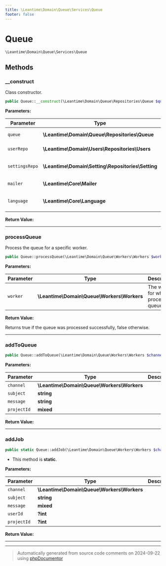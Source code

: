 ```yaml
---
title: \Leantime\Domain\Queue\Services\Queue
footer: false
---
```


# Queue




`\Leantime\Domain\Queue\Services\Queue`




## Methods

### __construct

Class constructor.

```php
public Queue::__construct(\Leantime\Domain\Queue\Repositories\Queue $queue, \Leantime\Domain\Users\Repositories\Users $userRepo, \Leantime\Domain\Setting\Repositories\Setting $settingsRepo, \Leantime\Core\Mailer $mailer, \Leantime\Core\Language $language): mixed
```








**Parameters:**

| Parameter | Type | Description |
|-----------|------|-------------|
| `queue` | **\Leantime\Domain\Queue\Repositories\Queue** | The queue repository. |
| `userRepo` | **\Leantime\Domain\Users\Repositories\Users** | The user repository. |
| `settingsRepo` | **\Leantime\Domain\Setting\Repositories\Setting** | The settings repository. |
| `mailer` | **\Leantime\Core\Mailer** | The mailer core. |
| `language` | **\Leantime\Core\Language** | The language core. |


**Return Value:**





---
### processQueue

Process the queue for a specific worker.

```php
public Queue::processQueue(\Leantime\Domain\Queue\Workers\Workers $worker): bool
```








**Parameters:**

| Parameter | Type | Description |
|-----------|------|-------------|
| `worker` | **\Leantime\Domain\Queue\Workers\Workers** | The worker for which to process the queue. |


**Return Value:**

Returns true if the queue was processed successfully, false otherwise.



---
### addToQueue



```php
public Queue::addToQueue(\Leantime\Domain\Queue\Workers\Workers $channel, string $subject, string $message, mixed $projectId): mixed
```








**Parameters:**

| Parameter | Type | Description |
|-----------|------|-------------|
| `channel` | **\Leantime\Domain\Queue\Workers\Workers** |  |
| `subject` | **string** |  |
| `message` | **string** |  |
| `projectId` | **mixed** |  |


**Return Value:**





---
### addJob



```php
public static Queue::addJob(\Leantime\Domain\Queue\Workers\Workers $channel, string $subject, mixed $message, ?int $userId = null, ?int $projectId = null): mixed
```



* This method is **static**.




**Parameters:**

| Parameter | Type | Description |
|-----------|------|-------------|
| `channel` | **\Leantime\Domain\Queue\Workers\Workers** |  |
| `subject` | **string** |  |
| `message` | **mixed** |  |
| `userId` | **?int** |  |
| `projectId` | **?int** |  |


**Return Value:**





---


---
> Automatically generated from source code comments on 2024-09-22 using [phpDocumentor](http://www.phpdoc.org/)
